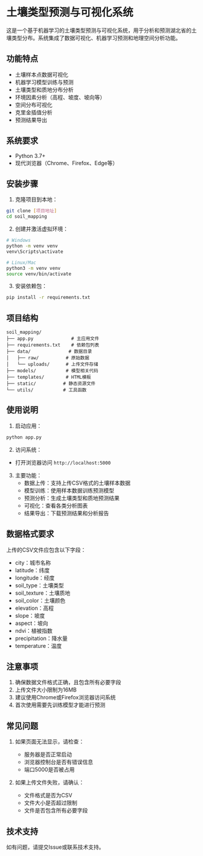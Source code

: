 # 土壤类型预测与可视化系统

这是一个基于机器学习的土壤类型预测与可视化系统，用于分析和预测湖北省的土壤类型分布。系统集成了数据可视化、机器学习预测和地理空间分析功能。

## 功能特点

- 土壤样本点数据可视化
- 机器学习模型训练与预测
- 土壤类型和质地分布分析
- 环境因素分析（高程、坡度、坡向等）
- 空间分布可视化
- 克里金插值分析
- 预测结果导出

## 系统要求

- Python 3.7+
- 现代浏览器（Chrome、Firefox、Edge等）

## 安装步骤

1. 克隆项目到本地：
```bash
git clone [项目地址]
cd soil_mapping
```

2. 创建并激活虚拟环境：
```bash
# Windows
python -m venv venv
venv\Scripts\activate

# Linux/Mac
python3 -m venv venv
source venv/bin/activate
```

3. 安装依赖包：
```bash
pip install -r requirements.txt
```

## 项目结构

```
soil_mapping/
├── app.py              # 主应用文件
├── requirements.txt    # 依赖包列表
├── data/              # 数据目录
│   ├── raw/          # 原始数据
│   └── uploads/      # 上传文件存储
├── models/           # 模型相关代码
├── templates/        # HTML模板
├── static/          # 静态资源文件
└── utils/           # 工具函数
```

## 使用说明

1. 启动应用：
```bash
python app.py
```

2. 访问系统：
- 打开浏览器访问 `http://localhost:5000`

3. 主要功能：
   - 数据上传：支持上传CSV格式的土壤样本数据
   - 模型训练：使用样本数据训练预测模型
   - 预测分析：生成土壤类型和质地预测结果
   - 可视化：查看各类分析图表
   - 结果导出：下载预测结果和分析报告

## 数据格式要求

上传的CSV文件应包含以下字段：
- city：城市名称
- latitude：纬度
- longitude：经度
- soil_type：土壤类型
- soil_texture：土壤质地
- soil_color：土壤颜色
- elevation：高程
- slope：坡度
- aspect：坡向
- ndvi：植被指数
- precipitation：降水量
- temperature：温度

## 注意事项

1. 确保数据文件格式正确，且包含所有必要字段
2. 上传文件大小限制为16MB
3. 建议使用Chrome或Firefox浏览器访问系统
4. 首次使用需要先训练模型才能进行预测

## 常见问题

1. 如果页面无法显示，请检查：
   - 服务器是否正常启动
   - 浏览器控制台是否有错误信息
   - 端口5000是否被占用

2. 如果上传文件失败，请确认：
   - 文件格式是否为CSV
   - 文件大小是否超过限制
   - 文件是否包含所有必要字段

## 技术支持

如有问题，请提交Issue或联系技术支持。

